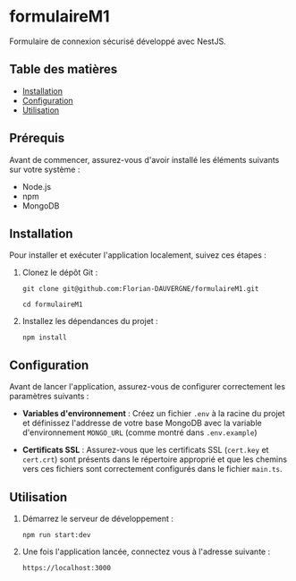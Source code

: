 # formulaireM1
Formulaire de connexion sécurisé développé avec NestJS.

## Table des matières
- [Installation](#installation)
- [Configuration](#configuration)
- [Utilisation](#utilisation)

## Prérequis
Avant de commencer, assurez-vous d'avoir installé les éléments suivants sur votre système :

- Node.js
- npm
- MongoDB

## Installation
Pour installer et exécuter l'application localement, suivez ces étapes :

1. Clonez le dépôt Git :
   ```
   git clone git@github.com:Florian-DAUVERGNE/formulaireM1.git
   
   cd formulaireM1
   ```
2. Installez les dépendances du projet :
   ```
   npm install
   ```

## Configuration
Avant de lancer l'application, assurez-vous de configurer correctement les paramètres suivants :

- **Variables d'environnement** : Créez un fichier `.env` à la racine du projet et définissez l'addresse de votre base MongoDB avec la variable d'environnement `MONGO_URL` (comme montré dans `.env.example`)

- **Certificats SSL** : Assurez-vous que les certificats SSL (`cert.key` et `cert.crt`) sont présents dans le répertoire approprié et que les chemins vers ces fichiers sont correctement configurés dans le fichier `main.ts`.

## Utilisation
1. Démarrez le serveur de développement :
   ```
   npm run start:dev
   ```

2. Une fois l'application lancée, connectez vous à l'adresse suivante :
    ```
    https://localhost:3000
    ```
